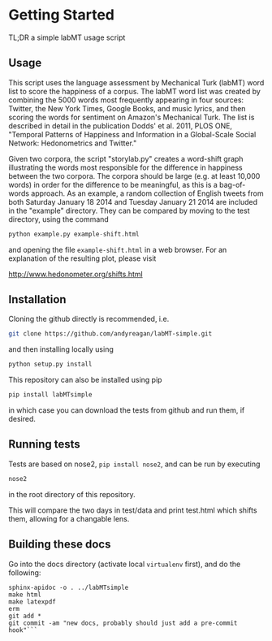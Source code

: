 Getting Started
============

TL;DR
a simple labMT usage script

Usage
-----

This script uses the language assessment by Mechanical Turk (labMT) word list to score the happiness of a corpus. The labMT word list was created by combining the 5000 words most frequently appearing in four sources: Twitter, the New York Times, Google Books, and music lyrics, and then scoring the words for sentiment on Amazon's Mechanical Turk. The list is described in detail in the publication Dodds' et al. 2011, PLOS ONE, "Temporal Patterns of Happiness and Information in a Global-Scale Social Network: Hedonometrics and Twitter." 

Given two corpora, the script "storylab.py" creates a word-shift graph illustrating the words most responsible for the difference in happiness between the two corpora. The corpora should be large (e.g. at least 10,000 words) in order for the difference to be meaningful, as this is a bag-of-words approach. As an example, a random collection of English tweets from both Saturday January 18 2014 and Tuesday January 21 2014 are included in the "example" directory. They can be compared by moving to the test directory, using the command

```python
python example.py example-shift.html
```

and opening the file `example-shift.html` in a web browser. For an explanation of the resulting plot, please visit

http://www.hedonometer.org/shifts.html


Installation
------------

Cloning the github directly is recommended, i.e.

```bash
git clone https://github.com/andyreagan/labMT-simple.git
```

and then installing locally using

```bash
python setup.py install
```

This repository can also be installed using pip

```bash
pip install labMTsimple
```

in which case you can download the tests from github and run them, if desired.


Running tests
-------------

Tests are based on nose2, `pip install nose2`, and can be run by executing

```bash
nose2
```

in the root directory of this repository.

This will compare the two days in test/data and print test.html which shifts them, allowing for a changable lens.

Building these docs
-------------------

Go into the docs directory (activate local `virtualenv` first), and do the following:
```\rm -rf _build/*
sphinx-apidoc -o . ../labMTsimple
make html
make latexpdf
erm
git add *
git commit -am "new docs, probably should just add a pre-commit hook"```
